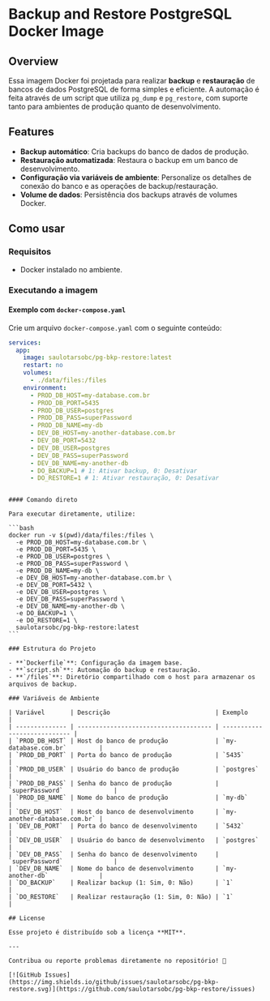 # Backup and Restore PostgreSQL Docker Image

## Overview

Essa imagem Docker foi projetada para realizar **backup** e **restauração** de bancos de dados PostgreSQL de forma simples e eficiente. A automação é feita através de um script que utiliza `pg_dump` e `pg_restore`, com suporte tanto para ambientes de produção quanto de desenvolvimento.

## Features

- **Backup automático**: Cria backups do banco de dados de produção.
- **Restauração automatizada**: Restaura o backup em um banco de desenvolvimento.
- **Configuração via variáveis de ambiente**: Personalize os detalhes de conexão do banco e as operações de backup/restauração.
- **Volume de dados**: Persistência dos backups através de volumes Docker.

## Como usar

### Requisitos

- Docker instalado no ambiente.

### Executando a imagem

#### Exemplo com `docker-compose.yaml`

Crie um arquivo `docker-compose.yaml` com o seguinte conteúdo:

```yaml
services:
  app:
    image: saulotarsobc/pg-bkp-restore:latest
    restart: no
    volumes:
      - ./data/files:/files
    environment:
      - PROD_DB_HOST=my-database.com.br
      - PROD_DB_PORT=5435
      - PROD_DB_USER=postgres
      - PROD_DB_PASS=superPassword
      - PROD_DB_NAME=my-db
      - DEV_DB_HOST=my-another-database.com.br
      - DEV_DB_PORT=5432
      - DEV_DB_USER=postgres
      - DEV_DB_PASS=superPassword
      - DEV_DB_NAME=my-another-db
      - DO_BACKUP=1 # 1: Ativar backup, 0: Desativar
      - DO_RESTORE=1 # 1: Ativar restauração, 0: Desativar
```

````

#### Comando direto

Para executar diretamente, utilize:

```bash
docker run -v $(pwd)/data/files:/files \
  -e PROD_DB_HOST=my-database.com.br \
  -e PROD_DB_PORT=5435 \
  -e PROD_DB_USER=postgres \
  -e PROD_DB_PASS=superPassword \
  -e PROD_DB_NAME=my-db \
  -e DEV_DB_HOST=my-another-database.com.br \
  -e DEV_DB_PORT=5432 \
  -e DEV_DB_USER=postgres \
  -e DEV_DB_PASS=superPassword \
  -e DEV_DB_NAME=my-another-db \
  -e DO_BACKUP=1 \
  -e DO_RESTORE=1 \
  saulotarsobc/pg-bkp-restore:latest
```

### Estrutura do Projeto

- **`Dockerfile`**: Configuração da imagem base.
- **`script.sh`**: Automação do backup e restauração.
- **`/files`**: Diretório compartilhado com o host para armazenar os arquivos de backup.

### Variáveis de Ambiente

| Variável       | Descrição                             | Exemplo                      |
| -------------- | ------------------------------------- | ---------------------------- |
| `PROD_DB_HOST` | Host do banco de produção             | `my-database.com.br`         |
| `PROD_DB_PORT` | Porta do banco de produção            | `5435`                       |
| `PROD_DB_USER` | Usuário do banco de produção          | `postgres`                   |
| `PROD_DB_PASS` | Senha do banco de produção            | `superPassword`              |
| `PROD_DB_NAME` | Nome do banco de produção             | `my-db`                      |
| `DEV_DB_HOST`  | Host do banco de desenvolvimento      | `my-another-database.com.br` |
| `DEV_DB_PORT`  | Porta do banco de desenvolvimento     | `5432`                       |
| `DEV_DB_USER`  | Usuário do banco de desenvolvimento   | `postgres`                   |
| `DEV_DB_PASS`  | Senha do banco de desenvolvimento     | `superPassword`              |
| `DEV_DB_NAME`  | Nome do banco de desenvolvimento      | `my-another-db`              |
| `DO_BACKUP`    | Realizar backup (1: Sim, 0: Não)      | `1`                          |
| `DO_RESTORE`   | Realizar restauração (1: Sim, 0: Não) | `1`                          |

## License

Esse projeto é distribuído sob a licença **MIT**.

---

Contribua ou reporte problemas diretamente no repositório! 🚀

[![GitHub Issues](https://img.shields.io/github/issues/saulotarsobc/pg-bkp-restore.svg)](https://github.com/saulotarsobc/pg-bkp-restore/issues)
````

